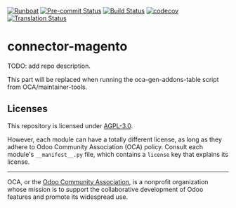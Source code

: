 
[![Runboat](https://img.shields.io/badge/runboat-Try%20me-875A7B.png)](https://runboat.odoo-community.org/builds?repo=OCA/connector-magento&target_branch=15.0)
[![Pre-commit Status](https://github.com/OCA/connector-magento/actions/workflows/pre-commit.yml/badge.svg?branch=15.0)](https://github.com/OCA/connector-magento/actions/workflows/pre-commit.yml?query=branch%3A15.0)
[![Build Status](https://github.com/OCA/connector-magento/actions/workflows/test.yml/badge.svg?branch=15.0)](https://github.com/OCA/connector-magento/actions/workflows/test.yml?query=branch%3A15.0)
[![codecov](https://codecov.io/gh/OCA/connector-magento/branch/15.0/graph/badge.svg)](https://codecov.io/gh/OCA/connector-magento)
[![Translation Status](https://translation.odoo-community.org/widgets/connector-magento-15-0/-/svg-badge.svg)](https://translation.odoo-community.org/engage/connector-magento-15-0/?utm_source=widget)

<!-- /!\ do not modify above this line -->

# connector-magento

TODO: add repo description.

<!-- /!\ do not modify below this line -->

<!-- prettier-ignore-start -->

[//]: # (addons)

This part will be replaced when running the oca-gen-addons-table script from OCA/maintainer-tools.

[//]: # (end addons)

<!-- prettier-ignore-end -->

## Licenses

This repository is licensed under [AGPL-3.0](LICENSE).

However, each module can have a totally different license, as long as they adhere to Odoo Community Association (OCA)
policy. Consult each module's `__manifest__.py` file, which contains a `license` key
that explains its license.

----
OCA, or the [Odoo Community Association](http://odoo-community.org/), is a nonprofit
organization whose mission is to support the collaborative development of Odoo features
and promote its widespread use.
